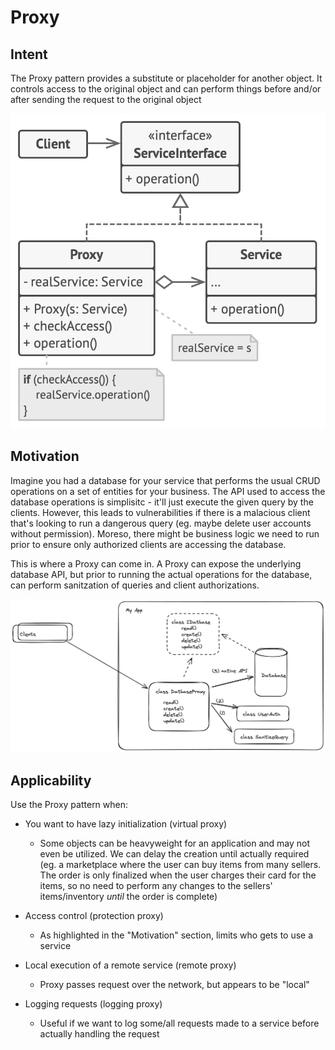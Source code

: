 # Proxy

## Intent

The Proxy pattern provides a substitute or placeholder for another object. It controls access to the original object and can perform things before and/or after sending the request to the original object

![alt text](https://github.com/PR0Grammar/design-patterns/blob/main/Structural/proxy/proxy-struct.png)

## Motivation

Imagine you had a database for your service that performs the usual CRUD operations on a set of entities for your business. The API used to access the database operations is simplisitc - it'll just execute the given query by the clients. However, this leads to vulnerabilities if there is a malacious client that's looking to run a dangerous query (eg. maybe delete user accounts without permission). Moreso, there might be business logic we need to run prior to ensure only authorized clients are accessing the database.

This is where a Proxy can come in. A Proxy can expose the underlying database API, but prior to running the actual operations for the database, can perform sanitzation of queries and client authorizations.

![alt text](https://github.com/PR0Grammar/design-patterns/blob/main/Structural/proxy/proxy.png)

## Applicability

Use the Proxy pattern when:

- You want to have lazy initialization (virtual proxy)
  - Some objects can be heavyweight for an application and may not even be utilized. We can delay the creation until actually required (eg. a marketplace where the user can buy items from many sellers. The order is only finalized when the user charges their card for the items, so no need to perform any changes to the sellers' items/inventory _until_ the order is complete)
 
- Access control (protection proxy)
  - As highlighted in the "Motivation" section, limits who gets to use a service
 
- Local execution of a remote service (remote proxy)
  - Proxy passes request over the network, but appears to be "local"
 
- Logging requests (logging proxy)
  - Useful if we want to log some/all requests made to a service before actually handling the request 

